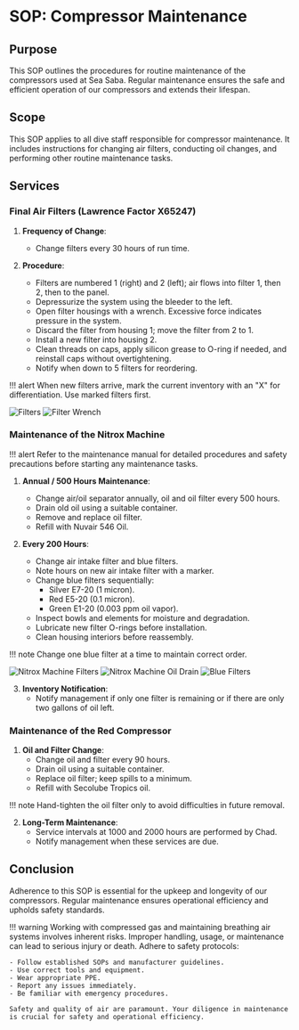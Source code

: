 # SOP: Compressor Maintenance

## Purpose

This SOP outlines the procedures for routine maintenance of the compressors used at Sea Saba. Regular maintenance ensures the safe and efficient operation of our compressors and extends their lifespan.

## Scope

This SOP applies to all dive staff responsible for compressor maintenance. It includes instructions for changing air filters, conducting oil changes, and performing other routine maintenance tasks.

## Services

### Final Air Filters (Lawrence Factor X65247)

1. **Frequency of Change**:
    - Change filters every 30 hours of run time.

2. **Procedure**:
    - Filters are numbered 1 (right) and 2 (left); air flows into filter 1, then 2, then to the panel.
    - Depressurize the system using the bleeder to the left.
    - Open filter housings with a wrench. Excessive force indicates pressure in the system.
    - Discard the filter from housing 1; move the filter from 2 to 1.
    - Install a new filter into housing 2.
    - Clean threads on caps, apply silicon grease to O-ring if needed, and reinstall caps without overtightening.
    - Notify when down to 5 filters for reordering.

!!! alert
    When new filters arrive, mark the current inventory with an "X" for differentiation. Use marked filters first.

![Filters](../Images/Compressors/Filters.jpg)
![Filter Wrench](../Images/Compressors/FilterWrench.jpeg)

### Maintenance of the Nitrox Machine

!!! alert
    Refer to the maintenance manual for detailed procedures and safety precautions before starting any maintenance tasks.

1. **Annual / 500 Hours Maintenance**:
    - Change air/oil separator annually, oil and oil filter every 500 hours.
    - Drain old oil using a suitable container.
    - Remove and replace oil filter.
    - Refill with Nuvair 546 Oil.

2. **Every 200 Hours**:
    - Change air intake filter and blue filters.
    - Note hours on new air intake filter with a marker.
    - Change blue filters sequentially:
      - Silver E7-20 (1 micron).
      - Red E5-20 (0.1 micron).
      - Green E1-20 (0.003 ppm oil vapor).
    - Inspect bowls and elements for moisture and degradation.
    - Lubricate new filter O-rings before installation.
    - Clean housing interiors before reassembly.

!!! note
    Change one blue filter at a time to maintain correct order.

![Nitrox Machine Filters](../Images/Compressors/NitroxBack.jpg)
![Nitrox Machine Oil Drain](../Images/Compressors/NitroxOil.jpg)
![Blue Filters](../Images/Compressors/BlueFiltersMaint.jpg)

3. **Inventory Notification**:
    - Notify management if only one filter is remaining or if there are only two gallons of oil left.

### Maintenance of the Red Compressor

1. **Oil and Filter Change**:
    - Change oil and filter every 90 hours.
    - Drain oil using a suitable container.
    - Replace oil filter; keep spills to a minimum.
    - Refill with Secolube Tropics oil.

!!! note
    Hand-tighten the oil filter only to avoid difficulties in future removal.



2. **Long-Term Maintenance**:
    - Service intervals at 1000 and 2000 hours are performed by Chad.
    - Notify management when these services are due.

## Conclusion

Adherence to this SOP is essential for the upkeep and longevity of our compressors. Regular maintenance ensures operational efficiency and upholds safety standards.

!!! warning
    Working with compressed gas and maintaining breathing air systems involves inherent risks. Improper handling, usage, or maintenance can lead to serious injury or death. Adhere to safety protocols:

    - Follow established SOPs and manufacturer guidelines.
    - Use correct tools and equipment.
    - Wear appropriate PPE.
    - Report any issues immediately.
    - Be familiar with emergency procedures.

    Safety and quality of air are paramount. Your diligence in maintenance is crucial for safety and operational efficiency.
